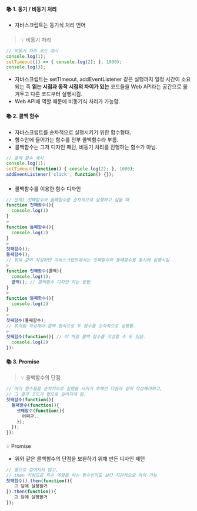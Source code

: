 #### 📚 1. 동기 / 비동기 처리
>
* 자바스크립트는 동기식 처리 언어
####
> 💡 비동기 처리
```js
// 비동기 처리 코드 예시
console.log(1);
setTimeout(() => { console.log(2); }, 1000); 
console.log(3);
```
* 자바스크립트는 setTImeout, addEventListener 같은 실행까지 일정 시간이 소요되는 즉 **읽는 시점과 동작 시점의 차이가 있는** 코드들을 Web API라는 공간으로 옮겨두고 다른 코드부터 실행시킴.
* Web API에 역할 때문에 비동기식 처리가 가능함.

#### 📚 2. 콜백 함수
>
* 자바스크립트를 순차적으로 실행시키기 위한 함수형태.
* 함수안에 들어가는 함수를 전부 콜백함수라 부름.
* 콜백함수는 그저 디자인 패턴, 비동기 처리를 진행하는 함수가 아님.
```js
// 콜백 함수 예시
console.log(1);
setTimeout(function() { console.log(2); }, 1000); 
addEventListener('click', function() {});
```
####
* 콜백함수를 이용한 함수 디자인
```js
// 문제) 첫째함수와 둘째함수를 순차적으로 실행하고 싶을 때
function 첫째함수(){
  console.log(1)
}
>
function 둘째함수(){
  console.log(2)
}
>
첫째함수();
둘째함수();
// 위와 같이 작성하면 자바스크립트에서는 첫째함수와 둘째함수를 동시에 실행시킴.
>
function 첫째함수(콜백){
  console.log(1);
  콜백(); // 콜백함수 디자인 하는 방법
}
>
function 둘째함수(){
  console.log(2)
}
>
첫째함수(둘째함수);
// 위처럼 작성해야 콜백 형식으로 두 함수를 순차적으로 실행함.
>
첫째함수(function(){ // 이 처럼 콜백 함수를 작성할 수 도 있음.
  console.log(2)
}):
```
####

#### 📚 3. Promise
> 💡 콜백함수의 단점
```js
// 여러 함수들을 순차적으로 실행을 시키기 위해선 다음과 같이 작성해야하고,
// 그 결과 코드가 옆으로 길어지게 됨.
첫째함수(function(){
  둘째함수(function(){
    셋째함수(function(){
      어쩌구..
    });
  });
}):
```
####
💡 Promise
* 위와 같은 콜백함수의 단점을 보완하기 위해 만든 디자인 패턴
```js
// 옆으로 길어지지 않고, 
// then 키워드로 무슨 역할을 하는 함수인지도 보다 직관적으로 파악 가능
첫째함수().then(function(){
   그 담에 실행할거
}).then(function(){
   그 담에 실행할거
});
```